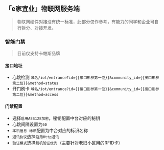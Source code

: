 ## 「e家宜业」物联网服务端

> 物联网硬件对接没有统一标准，此部分仅作参考，有能力的同学和企业可自行拆分、对接开发。

### 智能门禁

> 目前仅支持卡帕斯品牌

#### 接口地址

- 心跳检测 `域名/iot/entrance?id={{接口形参第一位}}&community_id={{接口形参第二位}}&method=status`
- 开门刷卡 `域名/iot/entrance?id={{接口形参第一位}}&community_id={{接口形参第二位}}&method=access`

#### 门禁配置

* 选择`启用AES128加密`，秘钥配置中台对应的秘钥
* 心跳间隔设置为`60`
* `本机信息-标识`配置为中台对应的标识名称
* `通讯协议`选择`启用Http通讯`
* `验证模式`选择`脱机验证优先`（主要针对老旧小区用的RFID卡）
